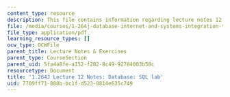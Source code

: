 ```yaml
---
content_type: resource
description: This file contains information regarding lecture notes 12.
file: /media/courses/1-264j-database-internet-and-systems-integration-technologies-fall-2013/7709ff71888bbc1fd5238814e635c749_MIT1_264JF13_lect_12.pdf
file_type: application/pdf
learning_resource_types: []
ocw_type: OCWFile
parent_title: Lecture Notes & Exercises
parent_type: CourseSection
parent_uid: 5fa4a8fe-a152-f202-8c49-92784003b58c
resourcetype: Document
title: '1.264J Lecture 12 Notes: Database: SQL lab'
uid: 7709ff71-888b-bc1f-d523-8814e635c749
---
```

